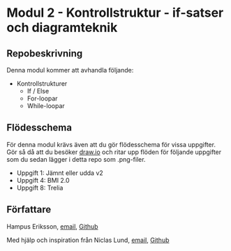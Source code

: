 # Modul 2 - Kontrollstruktur - if-satser och diagramteknik

## Repobeskrivning

Denna modul kommer att avhandla följande:

- Kontrollstrukturer
  - If / Else
  - For-loopar
  - While-loopar

## Flödesschema

För denna modul krävs även att du gör flödesschema för vissa uppgifter. Gör så då att du besöker [draw.io](https://draw.io/) och ritar upp flöden för följande uppgifter som du sedan lägger i detta repo som .png-filer.

- Uppgift 1: Jämnt eller udda v2
- Uppgift 4: BMI 2.0
- Uppgift 8: Trelia

## Författare
Hampus Eriksson, [email](hampus.eriksson@ntig.se), [Github](https://github.com/HampusEriksson)

Med hjälp och inspiration från Niclas Lund, [email](niclas.lund@ntig.se), [Github](https://github.com/ntinacklund)
